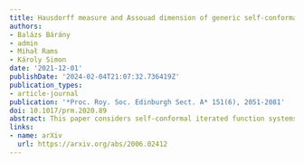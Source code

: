 ```yaml
---
title: Hausdorff measure and Assouad dimension of generic self-conformal IFS on the line
authors:
- Balázs Bárány
- admin
- Mihał Rams
- Károly Simon
date: '2021-12-01'
publishDate: '2024-02-04T21:07:32.736419Z'
publication_types:
- article-journal
publication: '*Proc. Roy. Soc. Edinburgh Sect. A* 151(6), 2051-2081'
doi: 10.1017/prm.2020.89
abstract: This paper considers self-conformal iterated function systems (IFSs) on the real line whose first level cylinders overlap. In the space of self-conformal IFSs, we show that generically (in topological sense) if the attractor of such a system has Hausdorff dimension less than 1 then it has zero appropriate dimensional Hausdorff measure and its Assouad dimension is equal to 1. Our main contribution is in showing that if the cylinders intersect then the IFS generically does not satisfy the weak separation property and hence, we may apply a recent result of Angelevska, Käenmäki and Troscheit. This phenomenon holds for transversal families (in particular for the translation family) typically, in the self-similar case, in both topological and in measure theoretical sense, and in the more general self-conformal case in the topological sense.
links:
- name: arXiv
  url: https://arxiv.org/abs/2006.02412
---
```

